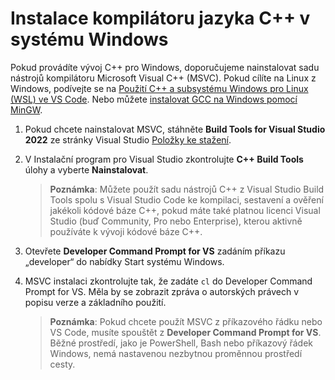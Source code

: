 <h1 data-loc-id="walkthrough.windows.install.compiler">Instalace kompilátoru jazyka C++ v systému Windows</h1>
<p data-loc-id="walkthrough.windows.text1">Pokud provádíte vývoj C++ pro Windows, doporučujeme nainstalovat sadu nástrojů kompilátoru Microsoft Visual C++ (MSVC). Pokud cílíte na Linux z Windows, podívejte se na <a href="https://code.visualstudio.com/docs/cpp/config-wsl" data-loc-id="walkthrough.windows.link.title1">Použití C++ a subsystému Windows pro Linux (WSL) ve VS Code</a>. Nebo můžete <a href="https://code.visualstudio.com/docs/cpp/config-mingw" data-loc-id="walkthrough.windows.link.title2">instalovat GCC na Windows pomocí MinGW</a>.</p>
<ol>
<li><p data-loc-id="walkthrough.windows.text2">Pokud chcete nainstalovat MSVC, stáhněte <strong data-loc-id="walkthrough.windows.build.tools1">Build Tools for Visual Studio 2022</strong> ze stránky Visual Studio <a href="https://visualstudio.microsoft.com/downloads/#build-tools-for-visual-studio-2022" data-loc-id="walkthrough.windows.link.downloads">Položky ke stažení</a>.</p>
</li>
<li><p data-loc-id="walkthrough.windows.text3">V Instalační program pro Visual Studio zkontrolujte <strong data-loc-id="walkthrough.windows.build.tools2">C++ Build Tools</strong> úlohy a vyberte <strong data-loc-id="walkthrough.windows.link.install">Nainstalovat</strong>.</p>
<blockquote>
<p><strong data-loc-id="walkthrough.windows.note1">Poznámka</strong>: <span data-loc-id="walkthrough.windows.note1.text">Můžete použít sadu nástrojů C++ z Visual Studio Build Tools spolu s Visual Studio Code ke kompilaci, sestavení a ověření jakékoli kódové báze C++, pokud máte také platnou licenci Visual Studio (buď Community, Pro nebo Enterprise), kterou aktivně používáte k vývoji kódové báze C++.</span></p>
</blockquote>
</li>
<li><p data-loc-id="walkthrough.windows.open.command.prompt">Otevřete <strong data-loc-id="walkthrough.windows.command.prompt.name1">Developer Command Prompt for VS</strong> zadáním příkazu „developer“ do nabídky Start systému Windows.</p>
</li>
<li><p data-loc-id="walkthrough.windows.check.install">MSVC instalaci zkontrolujte tak, že zadáte <code>cl</code> do Developer Command Prompt for VS. Měla by se zobrazit zpráva o autorských právech v popisu verze a základního použití.</p>
<blockquote>
<p><strong data-loc-id="walkthrough.windows.note2">Poznámka</strong>: <span data-loc-id="walkthrough.windows.note2.text">Pokud chcete použít MSVC z příkazového řádku nebo VS Code, musíte spouštět z <strong data-loc-id="walkthrough.windows.command.prompt.name2">Developer Command Prompt for VS</strong>. Běžné prostředí, jako je <span>PowerShell</span>, <span>Bash</span> nebo příkazový řádek Windows, nemá nastavenou nezbytnou proměnnou prostředí cesty.</span></p>
</blockquote>
</li>
</ol>
